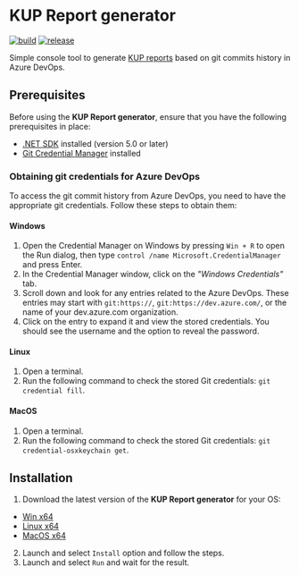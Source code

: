 # KUP Report generator

[![build](https://github.com/EdwOK/kup_report_generator/actions/workflows/build.yml/badge.svg)](https://github.com/EdwOK/kup_report_generator/actions/workflows/build.yml)
[![release](https://github.com/EdwOK/kup_report_generator/actions/workflows/release.yml/badge.svg?event=release)](https://github.com/EdwOK/kup_report_generator/actions/workflows/release.yml)

Simple console tool to generate  [KUP reports](https://www.pit.pl/koszty-uzyskania-przychodu-pit/) based on git commits history in Azure DevOps.

## Prerequisites

Before using the **KUP Report generator**, ensure that you have the following prerequisites in place:
- [.NET SDK](https://dotnet.microsoft.com/en-us/download/visual-studio-sdks) installed (version 5.0 or later)
- [Git Credential Manager](https://github.com/git-ecosystem/git-credential-manager) installed

### Obtaining git credentials for Azure DevOps

To access the git commit history from Azure DevOps, you need to have the appropriate git credentials. Follow these steps to obtain them:

#### Windows

1. Open the Credential Manager on Windows by pressing `Win + R` to open the Run dialog, then type `control /name Microsoft.CredentialManager` and press Enter.
2. In the Credential Manager window, click on the _"Windows Credentials"_ tab.
3. Scroll down and look for any entries related to the Azure DevOps. These entries may start with `git:https://`, `git:https://dev.azure.com/`, or the name of your dev.azure.com organization.
4. Click on the entry to expand it and view the stored credentials. You should see the username and the option to reveal the password.

#### Linux

1. Open a terminal.
2. Run the following command to check the stored Git credentials: `git credential fill`.

#### MacOS

1. Open a terminal.
2. Run the following command to check the stored Git credentials: `git credential-osxkeychain get`.

## Installation 

1. Download the latest version of the **KUP Report generator** for your OS:
- [Win x64](https://github.com/EdwOK/kup_report_generator/releases/latest/download/kup_report_generator_win_x64.zip)
- [Linux x64](https://github.com/EdwOK/kup_report_generator/releases/latest/download/kup_report_generator_linux_x64.tar.gz)
- [MacOS x64](https://github.com/EdwOK/kup_report_generator/releases/latest/download/kup_report_generator_macos_x64.zip)
2. Launch and select `Install` option and  follow the steps.
3. Launch and select `Run` and wait for the result.
